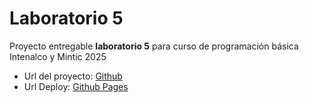 # Laboratorio 5

Proyecto entregable **laboratorio 5** para curso de programación básica Intenalco y Mintic 2025

- Url del proyecto: [Github](https://github.com/leonardo-henao/laboratorio5)
- Url Deploy: [Github Pages](https://leonardo-henao.github.io/laboratorio5/)

